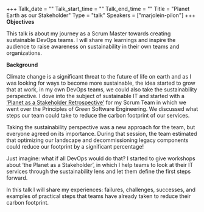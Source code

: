 +++
Talk_date = ""
Talk_start_time = ""
Talk_end_time = ""
Title = "Planet Earth as our Stakeholder"
Type = "talk"
Speakers = ["marjolein-pilon"]
+++
**Objectives**

This talk is about my journey as a Scrum Master towards creating sustainable DevOps teams. I will share my learnings and inspire the audience to raise awareness on sustainability in their own teams and organizations. 

**Background**

Climate change is a significant threat to the future of life on earth and as I was looking for ways to become more sustainable, the idea started to grow that at work, in my own DevOps teams, we could also take the sustainability perspective. I dove into the subject of sustainable IT and started with a [‘Planet as a Stakeholder Retrospective’](https://theagileplayground.com/the-planet-retrospective/) for my Scrum Team in which we went over the Principles of Green Software Engineering. We discussed what steps our team could take to reduce the carbon footprint of our services. 

Taking the sustainability perspective was a new approach for the team, but everyone agreed on its importance. During that session, the team estimated that optimizing our landscape and decommissioning legacy components could reduce our footprint by a significant percentage! 

Just imagine: what if all DevOps would do that? I started to give workshops about ‘the Planet as a Stakeholder’, in which I help teams to look at their IT services through the sustainability lens and let them define the first steps forward. 

In this talk I will share my experiences: failures, challenges, successes, and examples of practical steps that teams have already taken to reduce their carbon footprint.